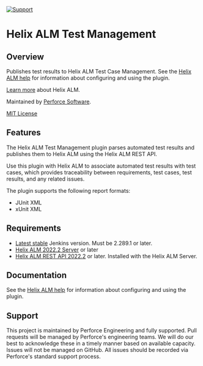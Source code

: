 [![Support](https://img.shields.io/badge/Support-Official-green.svg)](mailto:support@perforce.com)

# Helix ALM Test Management

## Overview
Publishes test results to Helix ALM Test Case Management. See the [Helix ALM help](https://help.perforce.com/alm/help.php?product=helixalm&type=web&topic=JenkinsPlugin) for information about configuring and using the plugin.

[Learn more](https://www.perforce.com/products/helix-alm) about Helix ALM.

Maintained by [Perforce Software](https://www.perforce.com/).

[MIT License](LICENSE.md)

## Features
The Helix ALM Test Management plugin parses automated test results and publishes them to Helix ALM using the Helix ALM REST API.

Use this plugin with Helix ALM to associate automated test results with test cases, which provides traceability between requirements, test cases, test results, and any related issues.

The plugin supports the following report formats:
* JUnit XML
* xUnit XML

## Requirements
* [Latest stable](https://www.jenkins.io/download/) Jenkins version. Must be 2.289.1 or later.
* [Helix ALM 2022.2 Server](https://www.perforce.com/downloads/helix-alm) or later
* [Helix ALM REST API 2022.2](https://www.perforce.com/downloads/helix-alm) or later. Installed with the Helix ALM Server.

## Documentation

See the [Helix ALM help](https://help.perforce.com/alm/help.php?product=helixalm&type=web&topic=JenkinsPlugin) for information about configuring and using the plugin.

## Support
This project is maintained by Perforce Engineering and fully supported. Pull requests will be managed by Perforce's 
engineering teams. We will do our best to acknowledge these in a timely manner based on available capacity. Issues will
not be managed on GitHub. All issues should be recorded via Perforce's standard support process.
